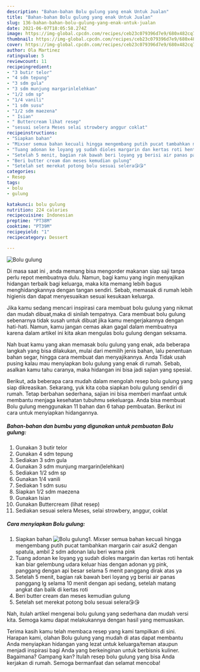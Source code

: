 ```yaml
---
description: "Bahan-bahan Bolu gulung yang enak Untuk Jualan"
title: "Bahan-bahan Bolu gulung yang enak Untuk Jualan"
slug: 136-bahan-bahan-bolu-gulung-yang-enak-untuk-jualan
date: 2021-06-07T18:05:58.274Z
image: https://img-global.cpcdn.com/recipes/ceb23c079396d7e9/680x482cq70/bolu-gulung-foto-resep-utama.jpg
thumbnail: https://img-global.cpcdn.com/recipes/ceb23c079396d7e9/680x482cq70/bolu-gulung-foto-resep-utama.jpg
cover: https://img-global.cpcdn.com/recipes/ceb23c079396d7e9/680x482cq70/bolu-gulung-foto-resep-utama.jpg
author: Ola Martinez
ratingvalue: 5
reviewcount: 11
recipeingredient:
- "3 butir telor"
- "4 sdm tepung"
- "3 sdm gula"
- "3 sdm munjung margarinlelehkan"
- "1/2 sdm sp"
- "1/4 vanili"
- "1 sdm susu"
- "1/2 sdm maezena"
- " Isian"
- " Buttercream lihat resep"
- "sesuai selera Meses selai strowbery anggur coklat"
recipeinstructions:
- "Siapkan bahan"
- "Mixser semua bahan kecuali hingga mengembang putih pucat tambahkan margarin cair asuk2 dengan spatula, ambil 2 sdm adonan lalu beri warna pink"
- "Tuang adonan ke loyang yg sudah dioles margarin dan kertas roti hentak kan biar gelembung udara keluar hias dengan adonan yg pink, panggang dengan api besar selama 5 menit panggang dirak atas ya"
- "Setelah 5 menit, bagian rak bawah beri loyang yg berisi air panas panggang lg selama 10 menit dengan api sedang, setelah matang angkat dan balik di kertas roti"
- "Beri butter cream dan meses kemudian gulung"
- "Setelah set merekat potong bolu sesuai selera😘😘"
categories:
- Resep
tags:
- bolu
- gulung

katakunci: bolu gulung 
nutrition: 224 calories
recipecuisine: Indonesian
preptime: "PT38M"
cooktime: "PT39M"
recipeyield: "1"
recipecategory: Dessert

---
```



![Bolu gulung](https://img-global.cpcdn.com/recipes/ceb23c079396d7e9/680x482cq70/bolu-gulung-foto-resep-utama.jpg)

Di masa  saat ini , anda memang bisa mengorder makanan siap saji tanpa perlu repot membuatnya dulu. Namun, bagi kamu yang ingin menyajikan hidangan terbaik bagi keluarga, maka kita memang lebih bagus menghidangkannya dengan tangan sendiri. Sebab, memasak di rumah lebih higienis dan dapat menyesuaikan sesuai kesukaan keluarga.

Jika kamu sedang mencari inspirasi cara membuat bolu gulung yang nikmat dan mudah dibuat,maka di sinilah tempatnya. Cara membuat bolu gulung  sebenarnya tidak susah untuk dibuat jika kamu mengerjakannya dengan hati-hati. Namun, kamu jangan cemas akan gagal dalam membuatnya 
karena dalam artikel ini kita akan mengulas bolu gulung dengan seksama.  



Nah buat kamu yang akan memasak bolu gulung yang enak, ada beberapa langkah yang bisa dilakukan, mulai dari memilih jenis bahan, lalu penentuan bahan segar, hingga cara membuat dan menyajikannya. Anda Tidak usah pusing kalau mau menyiapkan bolu gulung yang enak di rumah. Sebab, asalkan kamu  tahu caranya, maka hidangan ini bisa jadi sajian yang spesial.

Berikut, ada beberapa cara mudah dalam mengolah resep bolu gulung yang siap dikreasikan. Sekarang, yuk kita coba siapkan bolu gulung sendiri di rumah. Tetap berbahan sederhana, sajian ini bisa memberi manfaat untuk membantu menjaga kesehatan tubuhmu sekeluarga. Anda bisa membuat Bolu gulung menggunakan 11 bahan dan 6 tahap pembuatan. Berikut ini cara untuk menyiapkan hidangannya.

<!--inarticleads1-->

##### Bahan-bahan dan bumbu yang digunakan untuk pembuatan Bolu gulung:

1. Gunakan 3 butir telor
1. Gunakan 4 sdm tepung
1. Sediakan 3 sdm gula
1. Gunakan 3 sdm munjung margarin(lelehkan)
1. Sediakan 1/2 sdm sp
1. Gunakan 1/4 vanili
1. Sediakan 1 sdm susu
1. Siapkan 1/2 sdm maezena
1. Gunakan  Isian
1. Gunakan  Buttercream (lihat resep)
1. Sediakan sesuai selera Meses, selai strowbery, anggur, coklat




<!--inarticleads2-->

##### Cara menyiapkan Bolu gulung:

1. Siapkan bahan
<img src="https://img-global.cpcdn.com/steps/1e3d3df937d00286/160x128cq70/bolu-gulung-langkah-memasak-1-foto.jpg" alt="Bolu gulung">1. Mixser semua bahan kecuali hingga mengembang putih pucat tambahkan margarin cair asuk2 dengan spatula, ambil 2 sdm adonan lalu beri warna pink
1. Tuang adonan ke loyang yg sudah dioles margarin dan kertas roti hentak kan biar gelembung udara keluar hias dengan adonan yg pink, panggang dengan api besar selama 5 menit panggang dirak atas ya
1. Setelah 5 menit, bagian rak bawah beri loyang yg berisi air panas panggang lg selama 10 menit dengan api sedang, setelah matang angkat dan balik di kertas roti
1. Beri butter cream dan meses kemudian gulung
1. Setelah set merekat potong bolu sesuai selera😘😘




Nah, itulah artikel mengenai  bolu gulung  yang sederhana dan mudah versi kita. Semoga kamu dapat melakukannya dengan hasil yang memuaskan. 

Terima kasih kamu telah membaca resep yang kami tampilkan di sini. Harapan kami, olahan  Bolu gulung yang mudah di atas dapat membantu Anda menyiapkan hidangan yang lezat untuk keluarga/teman ataupun menjadi inspirasi bagi Anda yang berkeinginan untuk berbisnis kuliner. Bagaimana? Gampang kan? Itulah resep bolu gulung yang bisa Anda kerjakan di rumah. Semoga bermanfaat dan selamat mencoba!

